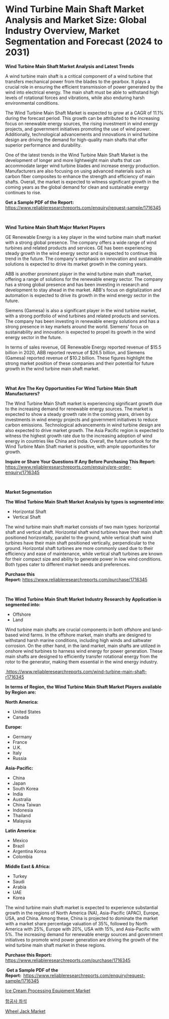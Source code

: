 <p><h1>Wind Turbine Main Shaft Market Analysis and Market Size: Global Industry Overview, Market Segmentation and Forecast (2024 to 2031)</h1></p><p><strong>Wind Turbine Main Shaft Market Analysis and Latest Trends</strong></p>
<p><p>A wind turbine main shaft is a critical component of a wind turbine that transfers mechanical power from the blades to the gearbox. It plays a crucial role in ensuring the efficient transmission of power generated by the wind into electrical energy. The main shaft must be able to withstand high levels of rotational forces and vibrations, while also enduring harsh environmental conditions.</p><p>The Wind Turbine Main Shaft Market is expected to grow at a CAGR of 11.1% during the forecast period. This growth can be attributed to the increasing focus on renewable energy sources, the rising investment in wind energy projects, and government initiatives promoting the use of wind power. Additionally, technological advancements and innovations in wind turbine design are driving the demand for high-quality main shafts that offer superior performance and durability.</p><p>One of the latest trends in the Wind Turbine Main Shaft Market is the development of longer and more lightweight main shafts that can accommodate larger wind turbine blades and increase energy production. Manufacturers are also focusing on using advanced materials such as carbon fiber composites to enhance the strength and efficiency of main shafts. Overall, the market is expected to witness significant growth in the coming years as the global demand for clean and sustainable energy continues to rise.</p></p>
<p><strong>Get a Sample PDF of the Report:&nbsp;</strong> <a href="https://www.reliableresearchreports.com/enquiry/request-sample/1716345">https://www.reliableresearchreports.com/enquiry/request-sample/1716345</a></p>
<p>&nbsp;</p>
<p><strong>Wind Turbine Main Shaft Major Market Players</strong></p>
<p><p>GE Renewable Energy is a key player in the wind turbine main shaft market with a strong global presence. The company offers a wide range of wind turbines and related products and services. GE has been experiencing steady growth in the wind energy sector and is expected to continue this trend in the future. The company's emphasis on innovation and sustainable solutions is expected to drive its market growth in the coming years.</p><p>ABB is another prominent player in the wind turbine main shaft market, offering a range of solutions for the renewable energy sector. The company has a strong global presence and has been investing in research and development to stay ahead in the market. ABB's focus on digitalization and automation is expected to drive its growth in the wind energy sector in the future.</p><p>Siemens (Gamesa) is also a significant player in the wind turbine market, with a strong portfolio of wind turbines and related products and services. The company has been investing in renewable energy solutions and has a strong presence in key markets around the world. Siemens' focus on sustainability and innovation is expected to propel its growth in the wind energy sector in the future.</p><p>In terms of sales revenue, GE Renewable Energy reported revenue of $15.5 billion in 2020, ABB reported revenue of $26.5 billion, and Siemens (Gamesa) reported revenue of $10.2 billion. These figures highlight the strong market position of these companies and their potential for future growth in the wind turbine main shaft market.</p></p>
<p>&nbsp;</p>
<p><strong>What Are The Key Opportunities For Wind Turbine Main Shaft Manufacturers?</strong></p>
<p><p>The Wind Turbine Main Shaft market is experiencing significant growth due to the increasing demand for renewable energy sources. The market is expected to show a steady growth rate in the coming years, driven by investments in wind energy projects and government initiatives to reduce carbon emissions. Technological advancements in wind turbine design are also expected to drive market growth. The Asia Pacific region is expected to witness the highest growth rate due to the increasing adoption of wind energy in countries like China and India. Overall, the future outlook for the Wind Turbine Main Shaft market is positive, with ample opportunities for growth.</p></p>
<p><strong>Inquire or Share Your Questions If Any Before Purchasing This Report:</strong> <a href="https://www.reliableresearchreports.com/enquiry/pre-order-enquiry/1716345">https://www.reliableresearchreports.com/enquiry/pre-order-enquiry/1716345</a></p>
<p>&nbsp;</p>
<p><strong>Market Segmentation</strong></p>
<p><strong>The Wind Turbine Main Shaft Market Analysis by types is segmented into:</strong></p>
<p><ul><li>Horizontal Shaft</li><li>Vertical Shaft</li></ul></p>
<p><p>The wind turbine main shaft market consists of two main types: horizontal shaft and vertical shaft. Horizontal shaft wind turbines have their main shaft positioned horizontally, parallel to the ground, while vertical shaft wind turbines have their main shaft positioned vertically, perpendicular to the ground. Horizontal shaft turbines are more commonly used due to their efficiency and ease of maintenance, while vertical shaft turbines are known for their compact size and ability to generate power in low wind conditions. Both types cater to different market needs and preferences.</p></p>
<p><strong>Purchase this Report:&nbsp;</strong><a href="https://www.reliableresearchreports.com/purchase/1716345">https://www.reliableresearchreports.com/purchase/1716345</a></p>
<p>&nbsp;</p>
<p><strong>The Wind Turbine Main Shaft Market Industry Research by Application is segmented into:</strong></p>
<p><ul><li>Offshore</li><li>Land</li></ul></p>
<p><p>Wind turbine main shafts are crucial components in both offshore and land-based wind farms. In the offshore market, main shafts are designed to withstand harsh marine conditions, including high winds and saltwater corrosion. On the other hand, in the land market, main shafts are utilized in onshore wind turbines to harness wind energy for power generation. These main shafts are designed to efficiently transfer rotational energy from the rotor to the generator, making them essential in the wind energy industry.</p></p>
<p><a href="https://www.reliableresearchreports.com/wind-turbine-main-shaft-r1716345">&nbsp;https://www.reliableresearchreports.com/wind-turbine-main-shaft-r1716345</a></p>
<p><strong>In terms of Region, the Wind Turbine Main Shaft Market Players available by Region are:</strong></p>
<p>
    <p> <strong> North America: </strong>
        <ul>
            <li>United States</li>
            <li>Canada</li>
        </ul>
        </p> 
    <p> <strong> Europe: </strong>
        <ul>
            <li>Germany</li>
            <li>France</li>
            <li>U.K.</li>
            <li>Italy</li>
            <li>Russia</li>
        </ul>
        </p> 
    <p> <strong> Asia-Pacific: </strong>
        <ul>
            <li>China</li>
            <li>Japan</li>
            <li>South Korea</li>
            <li>India</li>
            <li>Australia</li>
            <li>China Taiwan</li>
            <li>Indonesia</li>
            <li>Thailand</li>
            <li>Malaysia</li>
        </ul>
        </p> 
    <p> <strong> Latin America: </strong>
        <ul>
            <li>Mexico</li>
            <li>Brazil</li>
            <li>Argentina Korea</li>
            <li>Colombia</li>
        </ul>
        </p> 
    <p> <strong> Middle East & Africa: </strong>
        <ul>
            <li>Turkey</li>
            <li>Saudi</li>
            <li>Arabia</li>
            <li>UAE</li>
            <li>Korea</li>
        </ul>
    </p>
    </p>
<p><p>The wind turbine main shaft market is expected to experience substantial growth in the regions of North America (NA), Asia-Pacific (APAC), Europe, USA, and China. Among these, China is projected to dominate the market with a market share percentage valuation of 35%, followed by North America with 25%, Europe with 20%, USA with 15%, and Asia-Pacific with 5%. The increasing demand for renewable energy sources and government initiatives to promote wind power generation are driving the growth of the wind turbine main shaft market in these regions.</p></p>
<p><strong>Purchase this Report: </strong><a href="https://www.reliableresearchreports.com/purchase/1716345">https://www.reliableresearchreports.com/purchase/1716345</a></p>
<p>&nbsp;<strong>Get a Sample PDF of the Report:&nbsp;&nbsp;</strong><a href="https://www.reliableresearchreports.com/enquiry/request-sample/1716345">https://www.reliableresearchreports.com/enquiry/request-sample/1716345</a></p>
<p><strong></strong></p>
<p><p><a href="https://github.com/redneck06/Market-Research-Report-List-2/blob/main/ice-cream-processing-equipment-market.md">Ice Cream Processing Equipment Market</a></p><p><a href="https://github.com/LanceOlsotn8978/Market-Research-Report-List-1/blob/main/301336420494.md">항공사 좌석</a></p><p><a href="https://github.com/nicoletavirag/Market-Research-Report-List-2/blob/main/wheel-jack-market.md">Wheel Jack Market</a></p></p>